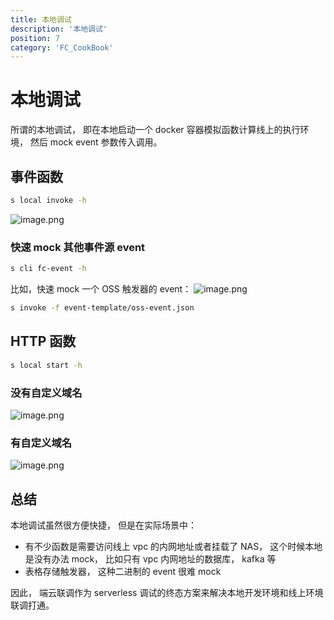 ```yaml
---
title: 本地调试
description: '本地调试'
position: 7
category: 'FC_CookBook'
---
```


# 本地调试

所谓的本地调试， 即在本地启动一个 docker 容器模拟函数计算线上的执行环境， 然后 mock event 参数传入调用。
​

## 事件函数
```bash
s local invoke -h
```
![image.png](https://img.alicdn.com/imgextra/i2/O1CN01pdSFvO1W060a6gzhn_!!6000000002725-2-tps-2522-1468.png)
### 快速 mock 其他事件源 event
```bash
s cli fc-event -h
```
比如，快速 mock 一个 OSS 触发器的 event：
![image.png](https://img.alicdn.com/imgextra/i2/O1CN013g26ww1OQBe5eGeqW_!!6000000001699-2-tps-1962-1084.png)
```bash
s invoke -f event-template/oss-event.json
```
## HTTP 函数
```bash
s local start -h
```
### 没有自定义域名
![image.png](https://img.alicdn.com/imgextra/i4/O1CN01wAUrzu1vGuwvP5qbH_!!6000000006146-2-tps-2754-1050.png)

### 有自定义域名
![image.png](https://img.alicdn.com/imgextra/i4/O1CN01G0rBKd1jfOjP9VOKo_!!6000000004575-2-tps-2562-1680.png)


## 总结
本地调试虽然很方便快捷， 但是在实际场景中：

- 有不少函数是需要访问线上 vpc 的内网地址或者挂载了 NAS， 这个时候本地是没有办法 mock， 比如只有 vpc 内网地址的数据库， kafka 等
- 表格存储触发器， 这种二进制的 event 很难 mock


因此， 端云联调作为 serverless 调试的终态方案来解决本地开发环境和线上环境联调打通。
